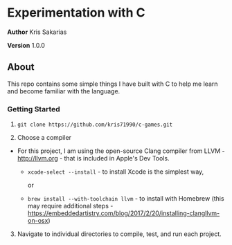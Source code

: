 # Experimentation with C

**Author** Kris Sakarias

**Version** 1.0.0

## About 

This repo contains some simple things I have built with C to help me learn and become familiar with the language.

### Getting Started

1. `git clone https://github.com/kris71990/c-games.git`

2. Choose a compiler 
  - For this project, I am using the open-source Clang compiler from LLVM - http://llvm.org - that is included in Apple's Dev Tools. 

      - `xcode-select --install` - to install Xcode is the simplest way,

         or

      - `brew install --with-toolchain llvm` - to install with Homebrew (this may require additional steps - https://embeddedartistry.com/blog/2017/2/20/installing-clangllvm-on-osx)

3. Navigate to individual directories to compile, test, and run each project.

